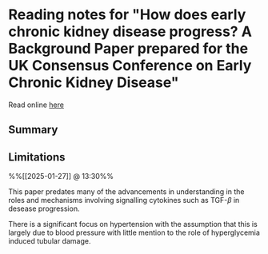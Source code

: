 
# Reading notes for "How does early chronic kidney disease progress? A Background Paper prepared for the UK Consensus Conference on Early Chronic Kidney Disease"

Read online [here](https://academic.oup.com/ndt/article/22/suppl_9/ix26/1913530)


[^1]: W. Metcalfe, “How does early chronic kidney disease progress?: A Background Paper prepared for the UK Consensus Conference on Early Chronic Kidney Disease,” 01-Sep-2007. [Online]. Available: https://academic.oup.com/ndt/article/22/suppl_9/ix26/1913530. [Accessed: 27-Jan-2025].

## Summary

## Limitations
%%[[2025-01-27]] @ 13:30%%

This paper predates many of the advancements in understanding in the roles and mechanisms involving signalling cytokines such as TGF-$\beta$ in desease progression.

There is a significant focus on hypertension with the assumption that this is largely due to blood pressure with little mention to the role of hyperglycemia induced tubular damage. 
